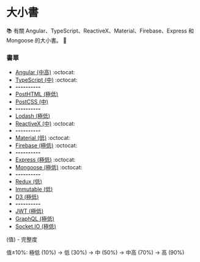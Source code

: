 # 大小書

:books: 有關 Angular、TypeScript、ReactiveX、Material、Firebase、Express 和 Mongoose 的大小書。 :memo:

### 書單
* [Angular (中高)](https://github.com/Shyam-Chen/Big-Little-Books/blob/master/Angular/README.md) :octocat:
* [TypeScript (中)](https://github.com/Shyam-Chen/Big-Little-Books/blob/master/TypeScript.md) :octocat:
* **----------**
* [PostHTML (極低)](https://github.com/Shyam-Chen/Big-Little-Books/blob/master/PostHTML.md)
* [PostCSS (中)](https://github.com/Shyam-Chen/Big-Little-Books/blob/master/PostCSS.md)
* **----------**
* [Lodash (極低)](https://github.com/Shyam-Chen/Big-Little-Books/blob/master/Lodash.md)
* [ReactiveX (中)](https://github.com/Shyam-Chen/Big-Little-Books/blob/master/ReactiveX.md) :octocat:
* **----------**
* [Material (低)](https://github.com/Shyam-Chen/Big-Little-Books/blob/master/Material.md) :octocat:
* [Firebase (極低)](https://github.com/Shyam-Chen/Big-Little-Books/blob/master/Firebase.md) :octocat:
* **----------**
* [Express (極低)](https://github.com/Shyam-Chen/Big-Little-Books/blob/master/Express.md) :octocat:
* [Mongoose (極低)](https://github.com/Shyam-Chen/Big-Little-Books/blob/master/Mongoose.md) :octocat:
* **----------**
* [Redux (低)](https://github.com/Shyam-Chen/Big-Little-Books/blob/master/Redux.md)
* [Immutable (低)](https://github.com/Shyam-Chen/Big-Little-Books/blob/master/Immutable.md)
* [D3 (極低)](https://github.com/Shyam-Chen/Big-Little-Books/blob/master/D3.md)
* **----------**
* [JWT (極低)](https://github.com/Shyam-Chen/Big-Little-Books/blob/master/JWT.md)
* [GraphQL (極低)](https://github.com/Shyam-Chen/Big-Little-Books/blob/master/GraphQL.md)
* [Socket.IO (極低)](https://github.com/Shyam-Chen/Big-Little-Books/blob/master/Socket.IO.md)

(值) - 完整度

值±10%: 極低 (10%) -> 低 (30%) -> 中 (50%) -> 中高 (70%) -> 高 (90%)
